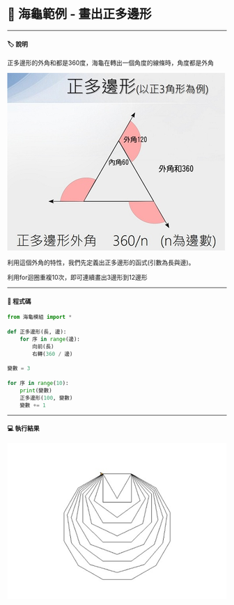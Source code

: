 # 🔰 海龜範例 - 畫出正多邊形
--------------
#### 🏷️ 說明
正多邊形的外角和都是360度，海龜在轉出一個角度的線條時，角度都是外角

![外角和](external_angle.jpg)

利用這個外角的特性，我們先定義出正多邊形的函式(引數為長與邊)。

利用for迴圈重複10次，即可連續畫出3邊形到12邊形

---------------------------

#### 📄 程式碼
```python
from 海龜模組 import *

def 正多邊形(長, 邊):
    for 序 in range(邊):
        向前(長)
        右轉(360 / 邊)

變數 = 3

for 序 in range(10):
    print(變數)
    正多邊形(100, 變數)
    變數 += 1
```

---------------------------

#### 💻 執行結果

![正方形 執行結果](regular_polygon.jpg)


